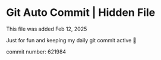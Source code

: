 # Git Auto Commit | Hidden File

This file was added Feb 12, 2025

Just for fun and keeping my daily git commit active 🤪

commit number: 621984
